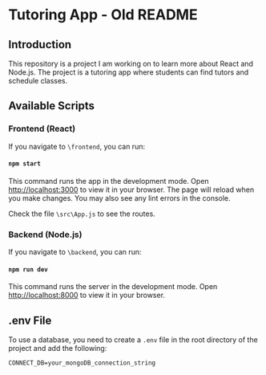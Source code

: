 # Tutoring App - Old README

## Introduction

This repository is a project I am working on to learn more about React and Node.js. The project is a tutoring app where students can find tutors and schedule classes.

## Available Scripts

### Frontend (React)

If you navigate to `\frontend`, you can run:

#### `npm start`

This command runs the app in the development mode.
Open [http://localhost:3000](http://localhost:3000) to view it in your browser.
The page will reload when you make changes.
You may also see any lint errors in the console.

Check the file `\src\App.js` to see the routes.

### Backend (Node.js)

If you navigate to `\backend`, you can run:

#### `npm run dev`

This command runs the server in the development mode.
Open [http://localhost:8000](http://localhost:8000) to view it in your browser.

## .env File

To use a database, you need to create a `.env` file in the root directory of the project and add the following:

```CONNECT_DB=your_mongoDB_connection_string```
